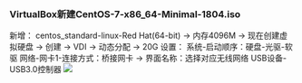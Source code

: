 ### VirtualBox新建CentOS-7-x86_64-Minimal-1804.iso

新增：
centos_standard-linux-Red Hat(64-bit) -> 内存4096M -> 现在创建虚拟硬盘 -> 创建 -> VDI -> 动态分配 -> 20G
设置：
系统-启动顺序：硬盘-光驱-软驱
网络-网卡1-连接方式：桥接网卡 -> 界面名称：选择对应无线网络
USB设备-USB3.0控制器
![](http://airson.cc/img/cenos_init.png)